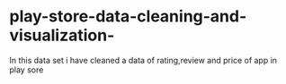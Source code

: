 # play-store-data-cleaning-and-visualization-
In this data set i have cleaned  a data of rating,review and price of app in play sore
